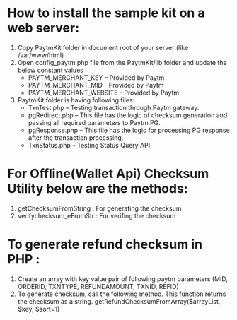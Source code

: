 # How to install the sample kit on a web server:
 1. Copy PaytmKit folder in document root of your server (like /var/www/html)
 2. Open config_paytm.php file from the PaytmKit/lib folder and update the below constant values
    - PAYTM_MERCHANT_KEY – Provided by Paytm
    - PAYTM_MERCHANT_MID - Provided by Paytm
    - PAYTM_MERCHANT_WEBSITE - Provided by Paytm
 3. PaytmKit folder is having following files:
    - TxnTest.php – Testing transaction through Paytm gateway.
    - pgRedirect.php – This file has the logic of checksum generation and passing all required parameters to Paytm PG. 
    - pgResponse.php – This file has the logic for processing PG response after the transaction        processing.
    - TxnStatus.php – Testing Status Query API
    

# For Offline(Wallet Api) Checksum Utility below are the methods:
  1. getChecksumFromString : For generating the checksum
  2. verifychecksum_eFromStr : For verifing the checksum
  
# To generate refund checksum in PHP :
  1. Create an array with key value pair of following paytm parameters 
     (MID, ORDERID, TXNTYPE, REFUNDAMOUNT, TXNID, REFID)
  2. To generate checksum, call the following method. This function returns the checksum as a string.
     getRefundChecksumFromArray($arrayList, $key, $sort=1)
